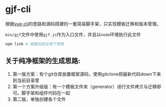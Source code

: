 # gjf-cli

根据[vue-cli](https://github.com/vuejs/vue-cli)的思路和源码搭建的一套简易脚手架，只实现模板迁移和版本管理。

`bin/gjf`文件中使用`gjf.js`作为入口文件，并且以`node`环境执行此文件

```bash
npm link # 链接包到全局下使用
```

## 关于纯净框架的生成思路:
1. 第一版方案：有个git仓库放置框架源码，使用gitclone把最新代码down下来到当前目录里
1. 第一个方案升级版：有一个模板文件夹（generator）进行文件拷贝与迁移即可。脚手架和组件代码在一起
1. 第二版，单独创建各个文件
